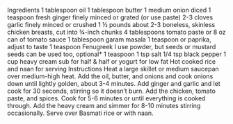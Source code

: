 Ingredients
1 tablespoon oil
1 tablespoon butter
1 medium onion diced
1 teaspoon fresh ginger finely minced or grated (or use paste)
2-3 cloves garlic finely minced or crushed
1 ½ pounds about 2-3 boneless, skinless chicken breasts, cut into ¾-inch chunks
4 tablespoons tomato paste or 8 oz can of tomato sauce
1 tablespoon garam masala
1 teaspoon  or paprika, adjust to taste
1 teaspoon Fenugreek I use powder, but seeds or mustard seeds can be used too, optional*
1 teaspoon 
1 tsp salt
1/4 tsp black pepper
1 cup heavy cream sub for half & half or yogurt for low fat
Hot cooked rice and naan for serving
Instructions
Heat a large skillet or medium saucepan over medium-high heat. Add the oil, butter, and onions and cook onions down until lightly golden, about 3-4 minutes. Add ginger and garlic and let cook for 30 seconds, stirring so it doesn’t burn.
Add the chicken, tomato paste, and spices. Cook for 5-6 minutes or until everything is cooked through.
Add the heavy cream and simmer for 8-10 minutes stirring occasionally. Serve over Basmati rice or with naan.
